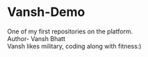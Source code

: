 # Vansh-Demo
One of my first repositories on the platform.
<br>
Author- Vansh Bhatt
<br>
Vansh likes military, coding along with fitness:)
